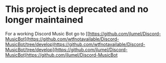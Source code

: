# This project is deprecated and no longer maintained

For a working Discord Music Bot go to [[https://github.com/jlumel/Discord-MusicBot](https://github.com/wtfnotavailable/Discord-MusicBot/tree/develop)https://github.com/wtfnotavailable/Discord-MusicBot/tree/develop](https://github.com/jlumel/Discord-MusicBot)https://github.com/jlumel/Discord-MusicBot
